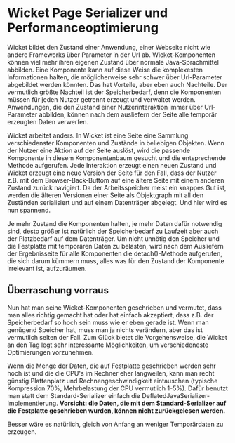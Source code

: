 # Wicket Page Serializer und Performanceoptimierung

Wicket bildet den Zustand einer Anwendung, einer Webseite nicht wie andere Frameworks über Parameter in der Url ab. Wicket-Komponenten können viel mehr ihren eigenen Zustand über normale Java-Sprachmittel abbilden. Eine Komponente kann auf diese Weise die komplexesten Informationen halten, die möglicherweise sehr schwer über Url-Parameter abgebildet werden könnten. Das hat Vorteile, aber eben auch Nachteile. Der vermutlich größte Nachteil ist der Speicherbedarf, denn die Komponenten müssen für jeden Nutzer getrennt erzeugt und verwaltet werden. Anwendungen, die den Zustand einer Nutzerinteraktion immer über Url-Parameter abbilden, können nach dem ausliefern der Seite alle temporär erzeugten Daten verwerfen.

Wicket arbeitet anders. In Wicket ist eine Seite eine Sammlung verschiedenster Komponenten und Zustände in beliebigen Objekten. Wenn der Nutzer eine Aktion auf der Seite auslöst, wird die passende Komponente in diesem Komponentenbaum gesucht und die entsprechende Methode aufgerufen. Jede Interaktion erzeugt einen neuen Zustand und Wicket erzeugt eine neue Version der Seite für den Fall, dass der Nutzer z.B. mit dem Browser-Back-Buttom auf eine ältere Seite mit einem anderen Zustand zurück navigiert. Da der Arbeitsspeicher meist ein knappes Gut ist, werden die älteren Versionen einer Seite als Objektgraph mit all den Zuständen serialisiert und auf einem Datenträger abgelegt. Und hier wird es nun spannend.

Je mehr Zustand die Komponenten halten, je mehr Daten dafür notwendig sind, desto größer ist natürlich der Speicherbedarf zu Laufzeit aber auch der Platzbedarf auf dem Datenträger. Um nicht unnötig den Speicher und die Festplatte mit temporären Daten zu belasten, wird nach dem Ausliefern der Ergebnisseite für alle Komponenten die detach()-Methode aufgerufen, die sich darum kümmern muss, alles was für den Zustand der Komponente irrelevant ist, aufzuräumen.

## Überraschung vorraus

Nun hat man seine Wicket-Komponenten geschrieben und vermutet, dass man alles richtig gemacht hat oder hat einfach akzeptiert, dass z.B. der Speicherbedarf so hoch sein muss wie er eben gerade ist. Wenn man genügend Speicher hat, muss man ja nichts verändern, aber das ist vermutlich selten der Fall. Zum Glück bietet die Vorgehensweise, die Wicket an den Tag legt sehr interessante Möglichkeiten, um verschiedeneste Optimierungen vorzunehmen.

Wenn die Menge der Daten, die auf Festplatte geschrieben werden sehr hoch ist und die die CPU's im Rechner eher langweilen, kann man recht günstig Plattenplatz und Rechnengeschwindigkeit eintauschen (typische Kompression 70%, Mehrbelastung der CPU vermutlich 1-5%). Dafür benutzt man statt dem Standard-Serializer einfach die DeflatedJavaSerializer-Implementierung. **Vorsicht: die Daten, die mit dem Standard-Serializer auf die Festplatte geschrieben wurden, können nicht zurückgelesen werden.**

Besser wäre es natürlich, gleich von Anfang an weniger Temporärdaten zu erzeugen. 
